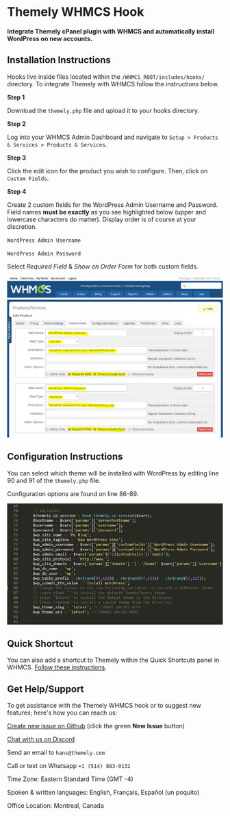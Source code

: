 # Themely WHMCS Hook

#### Integrate Themely cPanel plugin with WHMCS and automatically install WordPress on new accounts.

## Installation Instructions

Hooks live inside files located within the `/WHMCS_ROOT/includes/hooks/` directory. To integrate Themely with WHMCS follow the instructions below.

**Step 1**

Download the `themely.php` file and upload it to your hooks directory.

**Step 2**

Log into your WHMCS Admin Dashboard and navigate to `Setup > Products & Services > Products & Services`.

**Step 3**

Click the edit icon for the product you wish to configure. Then, click on `Custom Fields`.

**Step 4**
 
Create 2 custom fields for the WordPress Admin Username and Password. Field names **must be exactly** as you see highlighted below (upper and lowercase characters do matter). Display order is of course at your discretion.

`WordPress Admin Username`

`WordPress Admin Password`

Select *Required Field* & *Show on Order Form* for both custom fields.

![Themely WHMCS Custom Fields](assets/whmcs-custom-fields-20191205.PNG)


## Configuration Instructions

You can select which theme will be installed with WordPress by editing line 90 and 91 of the `themely.php` file.

Configuration options are found on line 86-89.

![Themely WHMCS Hook Config](assets/whmcs-hook-config-20191205.PNG)

## Quick Shortcut

You can also add a shortcut to Themely within the Quick Shortcuts panel in WHMCS. [Follow these instructions](https://github.com/ismaelyws/Themely-WHMCS-Quick-Shortcut).


## Get Help/Support

To get assistance with the Themely WHMCS hook or to suggest new features; here's how you can reach us:

[Create new issue on Github](https://github.com/ismaelyws/themely-whmcs-hook/issues) (click the green **New Issue** button)

[Chat with us on Discord](https://discord.gg/f3m2Pmp)

Send an email to `hans@themely.com`

Call or text on Whatsapp `+1 (514) 883-0132`

Time Zone: Eastern Standard Time (GMT -4)

Spoken & written languages: English, Français, Español (un poquito)

Office Location: Montreal, Canada